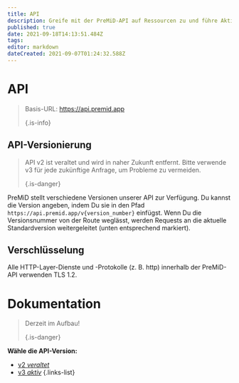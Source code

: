 ```yaml
---
title: API
description: Greife mit der PreMiD-API auf Ressourcen zu und führe Aktionen aus
published: true
date: 2021-09-18T14:13:51.484Z
tags: 
editor: markdown
dateCreated: 2021-09-07T01:24:32.588Z
---
```


# API

> Basis-URL: https://api.premid.app 
> 
> {.is-info}

## API-Versionierung
> API v2 ist veraltet und wird in naher Zukunft entfernt. Bitte verwende v3 für jede zukünftige Anfrage, um Probleme zu vermeiden. 
> 
> {.is-danger}

PreMiD stellt verschiedene Versionen unserer API zur Verfügung. Du kannst die Version angeben, indem Du sie in den Pfad `https://api.premid.app/v{version_number}` einfügst. Wenn Du die Versionsnummer von der Route weglässt, werden Requests an die aktuelle Standardversion weitergeleitet (unten entsprechend markiert).

## Verschlüsselung

Alle HTTP-Layer-Dienste und -Protokolle (z. B. http) innerhalb der PreMiD-API verwenden TLS 1.2.

# Dokumentation
> Derzeit im Aufbau! 
> 
> {.is-danger}

**Wähle die API-Version:**
- [v2 *veraltet*](/dev/api/v2)
- [v3 *aktiv*](/dev/api/v3)
{.links-list}